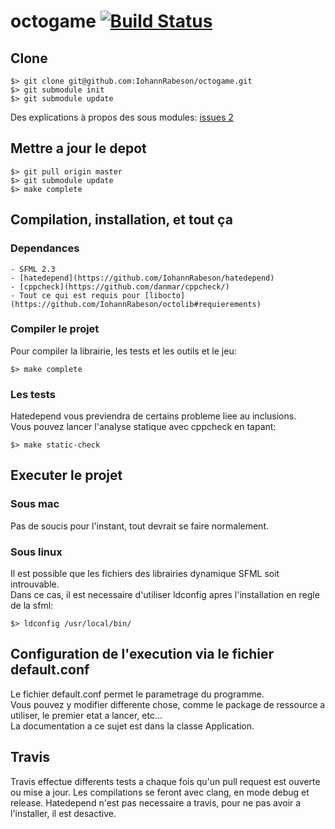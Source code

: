 # octogame [![Build Status](https://magnum.travis-ci.com/IohannRabeson/octogame.svg?token=oSgYDG8ZHmxB1gxGNZxP&branch=master)](https://magnum.travis-ci.com/IohannRabeson/octogame)

## Clone

    $> git clone git@github.com:IohannRabeson/octogame.git
    $> git submodule init
    $> git submodule update

Des explications à propos des sous modules: [issues 2](http://git-scm.com/book/fr/v1/Utilitaires-Git-Sous-modules)

## Mettre a jour le depot

	$> git pull origin master
	$> git submodule update
	$> make complete

## Compilation, installation, et tout ça

### Dependances
	- SFML 2.3
	- [hatedepend](https://github.com/IohannRabeson/hatedepend)
	- [cppcheck](https://github.com/danmar/cppcheck/)
	- Tout ce qui est requis pour [libocto](https://github.com/IohannRabeson/octolib#requierements)

### Compiler le projet

Pour compiler la librairie, les tests et les outils et le jeu:

	$> make complete

### Les tests
Hatedepend vous previendra de certains probleme liee au inclusions.  
Vous pouvez lancer l'analyse statique avec cppcheck en tapant:

	$> make static-check

## Executer le projet

### Sous mac

Pas de soucis pour l'instant, tout devrait se faire normalement.

### Sous linux

Il est possible que les fichiers des librairies dynamique SFML soit introuvable.  
Dans ce cas, il est necessaire d'utiliser ldconfig apres l'installation en regle de la sfml:

	$> ldconfig /usr/local/bin/

## Configuration de l'execution via le fichier default.conf

Le fichier default.conf permet le parametrage du programme.  
Vous pouvez y modifier differente chose, comme le package de ressource a utiliser, le premier
etat a lancer, etc...  
La documentation a ce sujet est dans la classe Application.

## Travis
Travis effectue differents tests a chaque fois qu'un pull request est ouverte ou mise a jour.
Les compilations se feront avec clang, en mode debug et release.
Hatedepend n'est pas necessaire a travis, pour ne pas avoir a l'installer, il est desactive.
